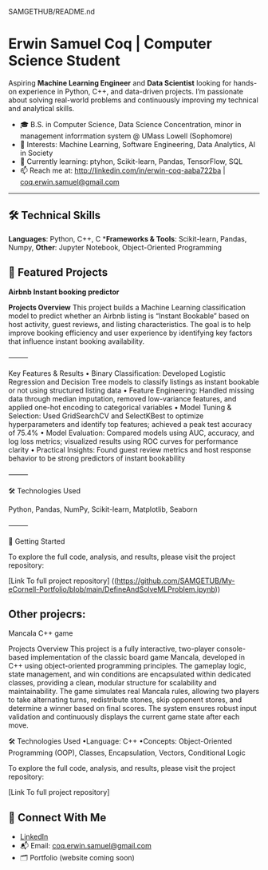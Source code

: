 SAMGETHUB/README.nd

# Erwin Samuel Coq | Computer Science Student

Aspiring **Machine Learning Engineer** and **Data Scientist** looking for hands-on experience in Python, C++, and data-driven projects. I’m passionate about solving real-world problems and continuously improving my technical and analytical skills.

- 🎓 B.S. in Computer Science, Data Science Concentration, minor in management inforrmation system @ UMass Lowell (Sophomore)
- 🔬 Interests: Machine Learning, Software Engineering, Data Analytics, AI in Society
- 🚀 Currently learning: ptyhon, Scikit-learn, Pandas, TensorFlow, SQL
- 📫 Reach me at: http://linkedin.com/in/erwin-coq-aaba722ba | coq.erwin.samuel@gmail.com

---

## 🛠 Technical Skills

**Languages**: Python, C++, C
***Frameworks & Tools**: Scikit-learn, Pandas, Numpy, 
**Other**: Jupyter Notebook, Object-Oriented Programming


## 🚧 Featured Projects 

**Airbnb Instant booking predictor** 

**Projects Overview** 
This project builds a Machine Learning classification model to predict whether an Airbnb listing is “Instant Bookable” based on host activity, guest reviews, and listing characteristics. The goal is to help improve booking efficiency and user experience by identifying key factors that influence instant booking availability.

⸻

 Key Features & Results
	•	Binary Classification: Developed Logistic Regression and Decision Tree models to classify listings as instant bookable or not using structured listing data
	•	Feature Engineering: Handled missing data through median imputation, removed low-variance features, and applied one-hot encoding to categorical variables
	•	Model Tuning & Selection: Used GridSearchCV and SelectKBest to optimize hyperparameters and identify top features; achieved a peak test accuracy of 75.4%
	•	Model Evaluation: Compared models using AUC, accuracy, and log loss metrics; visualized results using ROC curves for performance clarity
	•	Practical Insights: Found guest review metrics and host response behavior to be strong predictors of instant bookability

⸻

🛠 Technologies Used

Python, Pandas, NumPy, Scikit-learn, Matplotlib, Seaborn

⸻

🚀 Getting Started

To explore the full code, analysis, and results, please visit the project repository:

[Link To full project repository]
((https://github.com/SAMGETUB/My-eCornell-Portfolio/blob/main/DefineAndSolveMLProblem.ipynb))


## Other projecrs: 

 Mancala C++ game

Projects Overview
This project is a fully interactive, two-player console-based implementation of the classic board game Mancala, developed in C++ using object-oriented programming principles. The gameplay logic, state management, and win conditions are encapsulated within dedicated classes, providing a clean, modular structure for scalability and maintainability. The game simulates real Mancala rules, allowing two players to take alternating turns, redistribute stones, skip opponent stores, and determine a winner based on final scores. The system ensures robust input validation and continuously displays the current game state after each move.

🛠 Technologies Used
	•Language: C++
	•Concepts: Object-Oriented Programming (OOP), Classes, Encapsulation, Vectors, Conditional Logic
	
 
 
 To explore the full code, analysis, and results, please visit the project repository:

[Link To full project repository]



## 🤝 Connect With Me

- [LinkedIn](http://linkedin.com/in/erwin-coq-aaba722ba)
- 📬 Email: coq.erwin.samuel@gmail.com  
- 🗂 Portfolio (website coming soon)



